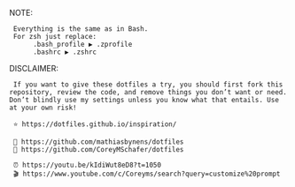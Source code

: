 NOTE: 

     Everything is the same as in Bash. 
     For zsh just replace:
          .bash_profile ▶ .zprofile 
          .bashrc ▶ .zshrc

DISCLAIMER: 

     If you want to give these dotfiles a try, you should first fork this repository, review the code, and remove things you don’t want or need. Don’t blindly use my settings unless you know what that entails. Use at your own risk!
    
     ⭐ https://dotfiles.github.io/inspiration/
    
     🧭 https://github.com/mathiasbynens/dotfiles
     🧭 https://github.com/CoreyMSchafer/dotfiles
    
     ⏰ https://youtu.be/kIdiWut8eD8?t=1050
     🎬 https://www.youtube.com/c/Coreyms/search?query=customize%20prompt
